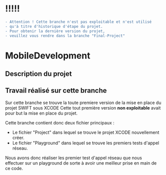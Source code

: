 # !!!!!
```diff 
- Attention ! Cette branche n'est pas exploitable et n'est utilisé 
- qu'à titre d'historique d'étape du projet. 
- Pour obtenir la dernière version du projet, 
- veuillez vous rendre dans la branche "Final-Project" 
```

# MobileDevelopment

## Description du projet



## Travail réalisé sur cette branche

Sur cette branche se trouve la toute premiere version de la mise en place du projet SWIFT sous XCODE
Cette tout première version **__non exploitable__** avait pour but la mise en place du projet.

Cette branche contient donc deux fichier principaux :
- Le fichier "Project" dans lequel se trouve le projet XCODE nouvellement créer.
- Le fichier "Playground" dans lequel se trouve les premiers tests d'appel réseau.

Nous avons donc réaliser les premier test d'appel réseau que nous effectuer sur un playground de sorte à avoir une meilleur prise en main de ce code.
